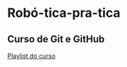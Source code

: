 # Robó-tica-pra-tica
## Curso de Git e GitHub

[Playlist do curso](https://www.youtube.com/playlist?list=PLHz_AreHm4dm7ZULPAmadvNhH6vk9oNZA)
